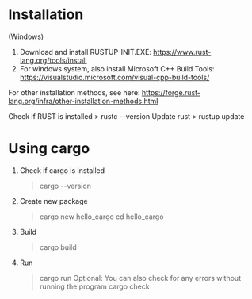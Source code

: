 # Installation
(Windows)
1. Download and install RUSTUP-INIT.EXE: https://www.rust-lang.org/tools/install
2. For windows system, also install Microsoft C++ Build Tools: https://visualstudio.microsoft.com/visual-cpp-build-tools/

For other installation methods, see here: https://forge.rust-lang.org/infra/other-installation-methods.html

Check if RUST is installed
    > rustc --version
Update rust
    > rustup update

# Using cargo
1. Check if cargo is installed
    > cargo --version
2. Create new package
    > cargo new hello_cargo
    > cd hello_cargo
3. Build
    > cargo build
4. Run
    > cargo run
Optional: You can also check for any errors without running the program
    > cargo check